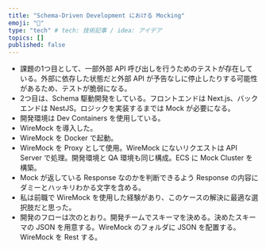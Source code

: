 ```yaml
---
title: "Schema-Driven Development における Mocking"
emoji: "📌"
type: "tech" # tech: 技術記事 / idea: アイデア
topics: []
published: false
---
```


- 課題の1つ目として、一部外部 API 呼び出しを行うためのテストが存在している。外部に依存した状態だと外部 API が予告なしに停止したりする可能性があるため、テストが脆弱になる。
- 2つ目は、Schema 駆動開発をしている。フロントエンドは Next.js、バックエンドは NestJS。ロジックを実装するまでは Mock が必要になる。
- 開発環境は Dev Containers を使用している。
- WireMock を導入した。
- WireMock を Docker で起動。
- WireMock を Proxy として使用。WireMock にないリクエストは API Server で処理。開発環境と QA 環境も同じ構成。ECS に Mock Cluster を構築。
- Mock が返している Response なのかを判断できるよう Response の内容にダミーとハッキリわかる文字を含める。
- 私は前職で WireMock を使用した経験があり、このケースの解決に最適な選択肢だと思った。
- 開発のフローは次のとおり。開発チームでスキーマを決める。決めたスキーマの JSON を用意する。WireMock のフォルダに JSON を配置する。WireMock を Rest する。

